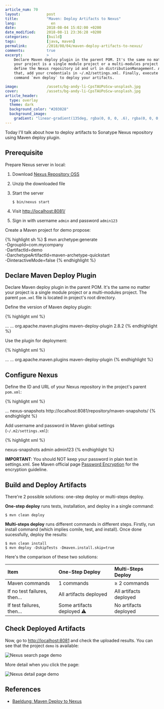 ```yaml
---
article_num: 70
layout:            post
title:             "Maven: Deploy Artifacts to Nexus"
lang:                en
date:              2018-08-04 15:02:00 +0200
date_modified:     2018-08-11 23:36:28 +0200
categories:        [build]
tags:              [java, maven]
permalink:         /2018/08/04/maven-deploy-artifacts-to-nexus/
comments:          true
excerpt:           >
    Declare Maven deploy plugin in the parent POM. It's the same no matter
    your project is a single module project or a multi-modules project. Then,
    define the Nexus repository id and url in distributionManagement. After
    that, add your credentials in ~/.m2/settings.xml. Finally, execute
    command `mvn deploy` to deploy your artifacts.

image:             /assets/bg-andy-li-CpsTAUPoScw-unsplash.jpg
cover:             /assets/bg-andy-li-CpsTAUPoScw-unsplash.jpg
article_header:
  type: overlay
  theme: dark
  background_color: "#203028"
  background_image:
    gradient: "linear-gradient(135deg, rgba(0, 0, 0, .6), rgba(0, 0, 0, .4))"
---
```


Today I'll talk about how to deploy artifacts to Sonatype Nexus repository using
Maven deploy plugin.

## Prerequisite

Prepare Nexus server in local:

1. Download [Nexus Repository OSS](https://www.sonatype.com/download-oss-sonatype)
2. Unzip the downloaded file
3. Start the server

   ```
   $ bin/nexus start
   ```

4. Visit <http://localhost:8081/>
5. Sign in with username `admin` and password `admin123`

Create a Maven project for demo propose:

{% highlight sh %}
$ mvn archetype:generate \
  -DgroupId=com.mycompany \
  -DartifactId=demo \
  -DarchetypeArtifactId=maven-archetype-quickstart \
  -DinteractiveMode=false
{% endhighlight %}

## Declare Maven Deploy Plugin

Declare Maven deploy plugin in the parent POM. It's the same no matter
your project is a single module project or a multi-modules project. The parent
`pom.xml` file is located in project's root directory.

Define the version of Maven deploy plugin:

{% highlight xml %}
<!-- file: /Users/mincong/demo/pom.xml -->
<project>
  ...
  <build>
    ...
    <pluginManagement>
      <plugins>
        <plugin>
          <groupId>org.apache.maven.plugins</groupId>
          <artifactId>maven-deploy-plugin</artifactId>
          <version>2.8.2</version>
        </plugin>
      </plugins>
    </pluginManagement>
  </build>
</project>
{% endhighlight %}

Use the plugin for deployment:

{% highlight xml %}
<!-- file: /Users/mincong/demo/pom.xml -->
<project>
  ...
  <build>
    ...
    <plugins>
      <plugin>
        <groupId>org.apache.maven.plugins</groupId>
        <artifactId>maven-deploy-plugin</artifactId>
      </plugin>
    </plugins>
  </build>
</project>
{% endhighlight %}

## Configure Nexus

Define the ID and URL of your Nexus repository in the project's parent
`pom.xml`:

{% highlight xml %}
<!-- file: /Users/mincong/demo/pom.xml -->
<project>
  ...
  <distributionManagement>
    <snapshotRepository>
      <id>nexus-snapshots</id>
      <url>http://localhost:8081/repository/maven-snapshots/</url>
    </snapshotRepository>
  </distributionManagement>
</project>
{% endhighlight %}

Add username and password in Maven global settings (`~/.m2/settings.xml`):

{% highlight xml %}
<!-- file: /Users/mincong/.m2/settings.xml -->
<settings>
  <servers>
    <server>
      <id>nexus-snapshots</id>
      <username>admin</username>
      <password>admin123</password>
    </server>
  </servers>
</settings>
{% endhighlight %}

**IMPORTANT**: You should NOT keep your password in plain text in settings.xml.
See Maven official page [Password
Encryption](https://maven.apache.org/guides/mini/guide-encryption.html) for the
encryption guideline.

## Build and Deploy Artifacts

There're 2 possible solutions: one-step deploy or multi-steps deploy.

**One-step deploy** runs tests, installation, and deploy in a single command:

    $ mvn clean deploy

**Multi-steps deploy** runs different commands in different steps. Firstly, run
install command (which implies comile, test, and install). Once done
sucessfully, deploy the results:

    $ mvn clean install
    $ mvn deploy -DskipTests -Dmaven.install.skip=true

Here's the comparison of these two solutions:

Item | One-Step Deploy | Multi-Steps Deploy
:--- | :------- | :---------
Maven commands | 1 commands | ≥ 2 commands
If no test failures, then… | All artifacts deployed | All artifacts deployed
If test failures, then… | Some artifacts deployed ⚠️  | No artifacts deployed

## Check Deployed Artifacts

Now, go to <http://localhost:8081> and check the uploaded results. You can see
that the project `demo` is available:

<p text-align="center">
  <img src="/assets/20180804-nexus-demo-search.png"
       style="border-radius: 0"
       alt="Nexus search page demo">
</p>

More detail when you click the page:

<p text-align="center">
  <img src="/assets/20180804-nexus-demo-detail.png"
       style="border-radius: 0"
       alt="Nexus detail page demo">
</p>

## References

- [Baeldung: Maven Deploy to Nexus](http://www.baeldung.com/maven-deploy-nexus)
